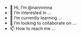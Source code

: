 - 👋 Hi, I’m @nannnnna
- 👀 I’m interested in ...
- 🌱 I’m currently learning ...
- 💞️ I’m looking to collaborate on ...
- 📫 How to reach me ...

<!---
nannnnna/nannnnna is a ✨ special ✨ repository because its `README.md` (this file) appears on your GitHub profile.
You can click the Preview link to take a look at your changes.
--->
